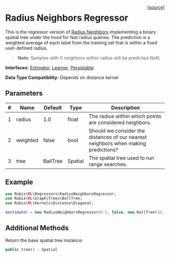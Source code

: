 <span style="float:right;"><a href="https://github.com/RubixML/ML/blob/master/src/Regressors/RadiusNeighborsRegressor.php">[source]</a></span>

# Radius Neighbors Regressor
This is the regressor version of [Radius Neighbors](../classifiers/radius-neighbors.md) implementing a binary spatial tree under the hood for fast radius queries. The prediction is a weighted average of each label from the training set that is within a fixed user-defined radius.

> **Note**: Samples with 0 neighbors within radius will be predicted *NaN*.

**Interfaces:** [Estimator](../estimator.md), [Learner](../learner.md), [Persistable](../persistable.md)

**Data Type Compatibility:** Depends on distance kernel

## Parameters
| # | Name | Default | Type | Description |
|---|---|---|---|---|
| 1 | radius | 1.0 | float | The radius within which points are considered neighbors. |
| 2 | weighted | false | bool | Should we consider the distances of our nearest neighbors when making predictions? |
| 3 | tree | BallTree | Spatial | The spatial tree used to run range searches. |

## Example
```php
use Rubix\ML\Regressors\RadiusNeighborsRegressor;
use Rubix\ML\Graph\Trees\BallTree;
use Rubix\ML\Kernels\Distance\Diagonal;

$estimator = new RadiusNeighborsRegressor(0.5, false, new BallTree(30, new Diagonal()));
```

## Additional Methods
Return the base spatial tree instance:
```php
public tree() : Spatial
```
